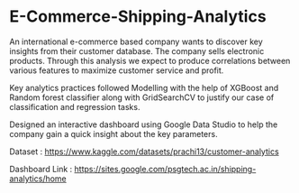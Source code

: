 # E-Commerce-Shipping-Analytics

An international e-commerce based company wants to discover key insights from their customer database. The company sells electronic products. Through this analysis we expect to produce correlations between various features to maximize customer service and profit.

Key analytics practices followed
Modelling with the help of XGBoost and Random forest classifier along with GridSearchCV to justify our case of classification and regression tasks.

Designed an interactive dashboard using Google Data Studio to help the company gain a quick insight about the key parameters.

Dataset : https://www.kaggle.com/datasets/prachi13/customer-analytics

Dashboard Link : https://sites.google.com/psgtech.ac.in/shipping-analytics/home
